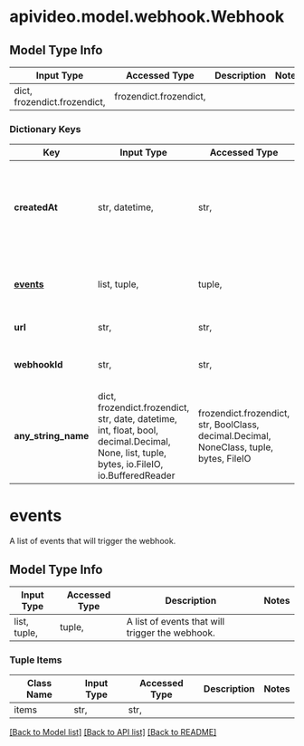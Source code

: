 # apivideo.model.webhook.Webhook

## Model Type Info
Input Type | Accessed Type | Description | Notes
------------ | ------------- | ------------- | -------------
dict, frozendict.frozendict,  | frozendict.frozendict,  |  | 

### Dictionary Keys
Key | Input Type | Accessed Type | Description | Notes
------------ | ------------- | ------------- | ------------- | -------------
**createdAt** | str, datetime,  | str,  | When an webhook was created, presented in ISO-8601 format. | [optional] value must conform to RFC-3339 date-time
**[events](#events)** | list, tuple,  | tuple,  | A list of events that will trigger the webhook. | [optional] 
**url** | str,  | str,  | URL of the webhook | [optional] 
**webhookId** | str,  | str,  | Unique identifier of the webhook | [optional] 
**any_string_name** | dict, frozendict.frozendict, str, date, datetime, int, float, bool, decimal.Decimal, None, list, tuple, bytes, io.FileIO, io.BufferedReader | frozendict.frozendict, str, BoolClass, decimal.Decimal, NoneClass, tuple, bytes, FileIO | any string name can be used but the value must be the correct type | [optional]

# events

A list of events that will trigger the webhook.

## Model Type Info
Input Type | Accessed Type | Description | Notes
------------ | ------------- | ------------- | -------------
list, tuple,  | tuple,  | A list of events that will trigger the webhook. | 

### Tuple Items
Class Name | Input Type | Accessed Type | Description | Notes
------------- | ------------- | ------------- | ------------- | -------------
items | str,  | str,  |  | 

[[Back to Model list]](../../README.md#documentation-for-models) [[Back to API list]](../../README.md#documentation-for-api-endpoints) [[Back to README]](../../README.md)

